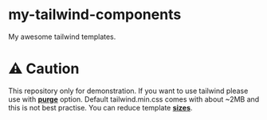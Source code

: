 # my-tailwind-components

My awesome tailwind templates.

# ⚠️ Caution

This repository only for demonstration. If you want to use tailwind please use with **[purge](https://tailwindcss.com/docs/optimizing-for-production#writing-purgeable-html)** option. Default tailwind.min.css comes with about ~2MB and this is not best practise. You can reduce template **[sizes](https://tailwindcss.com/docs/optimizing-for-production)**.
